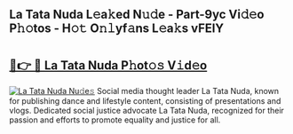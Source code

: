 ## La Tata Nuda L𝚎a𝚔ed N𝚞𝚍e - Part-9yc Vi𝚍𝚎o P𝚑𝚘tos - H𝚘𝚝 O𝚗𝚕yf𝚊ns L𝚎a𝚔s vFElY

# <h2><a href="http://kf5nby.oniu.top/?m=La+Tata+Nuda">🔗👉 🔴 La Tata Nuda P𝚑ot𝚘𝚜 V𝚒d𝚎o</a></h2>

[![La Tata Nuda Nu𝚍e𝚜](https://i.imgur.com/0qMVB7G.gif)](http://kf5nby.oniu.top/?m=La+Tata+Nuda)
Social media thought leader La Tata Nuda, known for publishing dance and lifestyle content, consisting of presentations and vlogs. Dedicated social justice advocate La Tata Nuda, recognized for their passion and efforts to promote equality and justice for all.  

